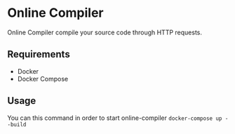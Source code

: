 # Online Compiler

Online Compiler compile your source code through HTTP requests.

## Requirements
- Docker
- Docker Compose

## Usage
You can this command in order to start online-compiler
`docker-compose up --build`
